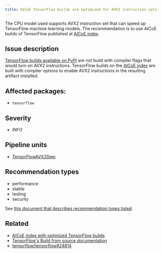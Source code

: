 ```yaml
---
title: AICoE TensorFlow builds are optimized for AVX2 instruction sets supported in the CPU identified
---
```


The CPU model used supports AVX2 instruction set that can speed up TensorFlow
machine learning models. The recommendation is to use AICoE builds of
TensorFlow published at [AICoE index][1].

## Issue description

[TensorFlow builds available on PyPI][4] are not build with compiler flags that
would turn on AVX2 instructions. TensorFlow builds on the [AICoE index][1] are
built with compiler options to enable AVX2 instructions in the resulting
artifact installed.

## Affected packages:

 * ``tensorflow``

## Severity

 * INFO

## Pipeline units

 * [TensorFlowAVX2Step](https://thoth-station.ninja/docs/developers/adviser/thoth.adviser.steps.html#thoth.adviser.steps.TensorFlowAVX2Step)

## Recommendation types

 * performance
 * stable
 * testing
 * security

See [this document that describes recommendation types
listed](http://thoth-station.ninja/recommendation-types).

## Related

 * [AICoE index with optimized TensorFlow builds][1]
 * [TensorFlow's Build from source documentation][2]
 * [tensorflow/tensorflow#24814][3]

[1]: http://tensorflow.pypi.thoth-station.ninja/
[2]: https://www.tensorflow.org/install/source
[3]: https://github.com/tensorflow/tensorflow/issues/24814
[4]: https://pypi.org/project/tensorflow/

